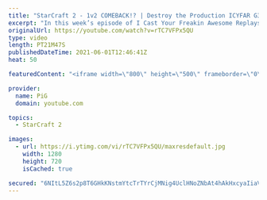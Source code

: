 ```yaml
---
title: "StarCraft 2 - 1v2 COMEBACK!? | Destroy the Production ICYFAR G3"
excerpt: "In this week’s episode of I Cast Your Freakin Awesome Replays (ICYFAR) players sent in their StarCraft 2 replays where they destroyed the means of production! Here’s a 2v2 game completing the challenge in... torturous fashion. Got any braincells left?   NEW ICYFAR CHALLENGE: Fighting Retreat - Set yourself"
originalUrl: https://youtube.com/watch?v=rTC7VFPx5QU
type: video
length: PT21M47S
publishedDateTime: 2021-06-01T12:46:41Z
heat: 50

featuredContent: "<iframe width=\"800\" height=\"500\" frameborder=\"0\" src=\"https://www.youtube.com/embed/rTC7VFPx5QU\" allow=\"accelerometer; autoplay; encrypted-media; gyroscope; picture-in-picture\" allowfullscreen></iframe>"

provider:
  name: PiG
  domain: youtube.com

topics:
  - StarCraft 2

images:
  - url: https://i.ytimg.com/vi/rTC7VFPx5QU/maxresdefault.jpg
    width: 1280
    height: 720
    isCached: true

secured: "6NItL5Z6s2p8T6GHkKNstmYtcTrTYrCjMNig4UclHNoZNbAt4hAkHxcyaIiaVs2sqWbNqLO3ve+KVXCmCwbPEAgp6rG1kS+d1G1Y8PzJtfTWMAskjjAcj/9g73e/fBbom87pBbyKFO2XgOwASy6yqABt8W1Yt92nTFYkKL3ohKN0vi6AMvNnNaXpClM/+5W54Aqqq9iA9pgU+RijNlGGRNrOoAcVDn2AIIlTm0Vq3ZsKU6JUeFSd7D7ppDhw1ZtCcIqQlZUIs1oC0jKoMbOEusDbGD26qaNtPF6j81dhNkXa29PPGF5FC5FUh7IjTgAN722rydnrCnzOFqklwciUwRW8lmeKTS6tHx5/PKQU5ooM5RnbVR8tign+xcc4hf+4DZxf0AUU542aebx1myHSLWhQ/my5US9xFbsZ+Ofxecg=;nA3UD5Cn6/oY7Rt6Le6sHw=="
---
```


